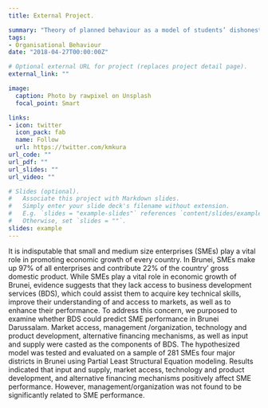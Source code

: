 ```yaml
---
title: External Project.

summary: "Theory of planned behaviour as a model of students’ dishonest academic behaviours:  Evidence from Polytechnics in the Northwest Geo-Political Zone of Nigeria"
tags:
- Organisational Behaviour
date: "2018-04-27T00:00:00Z"

# Optional external URL for project (replaces project detail page).
external_link: ""

image:
  caption: Photo by rawpixel on Unsplash
  focal_point: Smart

links:
- icon: twitter
  icon_pack: fab
  name: Follow
  url: https://twitter.com/kmkura
url_code: ""
url_pdf: ""
url_slides: ""
url_video: ""

# Slides (optional).
#   Associate this project with Markdown slides.
#   Simply enter your slide deck's filename without extension.
#   E.g. `slides = "example-slides"` references `content/slides/example-slides.md`.
#   Otherwise, set `slides = ""`.
slides: example
---
```


<div class="text-justify">
  
It is indisputable that small and medium size enterprises (SMEs) play a vital role in promoting economic growth of every country. In Brunei, SMEs make up 97% of all enterprises and contribute 22% of the country’ gross domestic product. While SMEs play a vital role in economic growth of Brunei, evidence suggests that they lack access to business development services (BDS), which could assist them to acquire key technical skills, improve their understanding of and access to markets, as well as to enhance their performance. To address this concern, we purposed to examine whether BDS could predict SME performance in Brunei Darussalam. Market access, management /organization, technology and product development, alternative financing mechanisms, as well as input and supply were casted as the components of BDS. The hypothesized model was tested and evaluated on a sample of 281 SMEs four major districts in Brunei using Partial Least Structural Equation modeling. Results indicated that input and supply, market access, technology and product development, and alternative financing mechanisms positively affect SME performance. However, management/organization was not found to be significantly related to SME performance.

</div>
